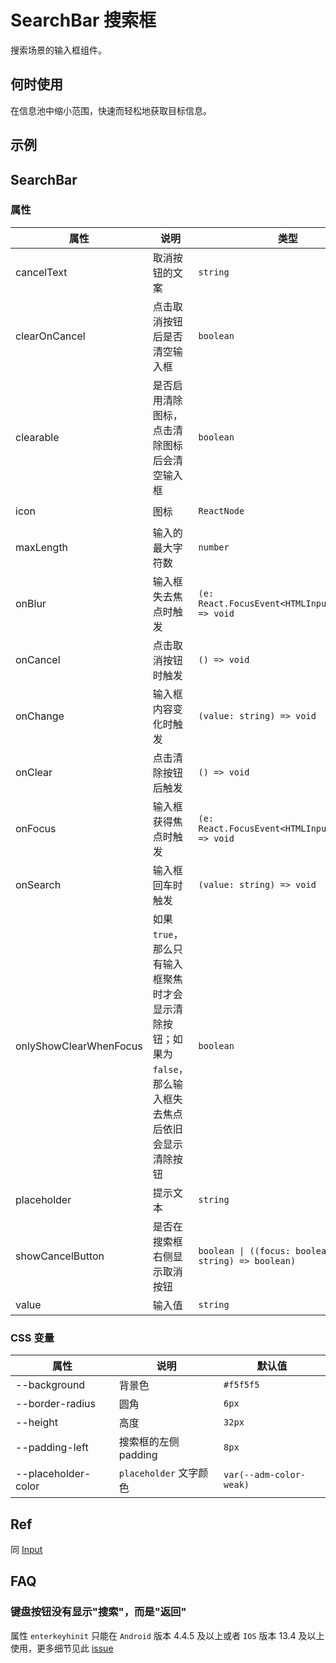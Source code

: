 # SearchBar 搜索框

搜索场景的输入框组件。

## 何时使用

在信息池中缩小范围，快速而轻松地获取目标信息。

## 示例

<code src="./demos/demo1.tsx"></code>

<code src="./demos/demo2.tsx"></code>

## SearchBar

### 属性

| 属性                   | 说明                                                                                                      | 类型                                                      | 默认值              |
| ---------------------- | --------------------------------------------------------------------------------------------------------- | --------------------------------------------------------- | ------------------- |
| cancelText             | 取消按钮的文案                                                                                            | `string`                                                  | `'取消'`            |
| clearOnCancel          | 点击取消按钮后是否清空输入框                                                                              | `boolean`                                                 | `true`              |
| clearable              | 是否启用清除图标，点击清除图标后会清空输入框                                                              | `boolean`                                                 | `true`              |
| icon                   | 图标                                                                                                      | `ReactNode`                                               | `<SearchOutline />` |
| maxLength              | 输入的最大字符数                                                                                          | `number`                                                  | -                   |
| onBlur                 | 输入框失去焦点时触发                                                                                      | `(e: React.FocusEvent<HTMLInputElement>) => void`         | -                   |
| onCancel               | 点击取消按钮时触发                                                                                        | `() => void`                                              | -                   |
| onChange               | 输入框内容变化时触发                                                                                      | `(value: string) => void`                                 | -                   |
| onClear                | 点击清除按钮后触发                                                                                        | `() => void`                                              | -                   |
| onFocus                | 输入框获得焦点时触发                                                                                      | `(e: React.FocusEvent<HTMLInputElement>) => void`         | -                   |
| onSearch               | 输入框回车时触发                                                                                          | `(value: string) => void`                                 | -                   |
| onlyShowClearWhenFocus | 如果 `true`，那么只有输入框聚焦时才会显示清除按钮；如果为 `false`，那么输入框失去焦点后依旧会显示清除按钮 | `boolean`                                                 | `false`             |
| placeholder            | 提示文本                                                                                                  | `string`                                                  | -                   |
| showCancelButton       | 是否在搜索框右侧显示取消按钮                                                                              | `boolean \| ((focus: boolean, value: string) => boolean)` | `false`             |
| value                  | 输入值                                                                                                    | `string`                                                  | -                   |

### CSS 变量

| 属性                | 说明                   | 默认值                  |
| ------------------- | ---------------------- | ----------------------- |
| --background        | 背景色                 | `#f5f5f5`               |
| --border-radius     | 圆角                   | `6px`                   |
| --height            | 高度                   | `32px`                  |
| --padding-left      | 搜索框的左侧 padding   | `8px`                   |
| --placeholder-color | `placeholder` 文字颜色 | `var(--adm-color-weak)` |

## Ref

同 [Input](/zh/components/input)

## FAQ

### 键盘按钮没有显示"搜索"，而是"返回"

属性 `enterkeyhinit` 只能在 `Android` 版本 4.4.5 及以上或者 `IOS` 版本 13.4 及以上使用，更多细节见此 [issue](https://github.com/ant-design/ant-design-mobile/issues/5545)
